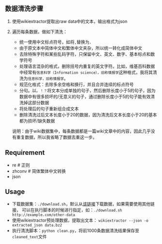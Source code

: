 ## 数据清洗步骤

1. 使用wikiextractor提取出raw data中的文本，输出格式为json

2. 遍历每条数据，做如下清洗：

   - 统一使用中文标点符号，如将`,`替换为`，`
   - 由于原文本中简体中文和繁体中文夹杂，所以统一转化成简体中文
   - 去除特殊字符和某些乱码字符，只保留中文、英文、数字、基本标点和数学符号
   - 处理语言混杂的格式，删除括号内重复的英文字符。比如，维基百科数据中经常有`信息科学（Information science），旧称情报学`这种格式，我将其清洗为`信息科学，旧称情报学`。
   - 规范化格式：去除多余空格和换行，并且合并连续的标点符号
   - 分句。以`。！？`将文本分成单独的句子，然后删除长度小于5的句子，因为数据中有很多损坏的/无意义的句子，通过删除长度小于5的句子能有效清洗掉这部分数据
   - 将处理后的句子重新组合成文本
   - 删除清洗过后文本长度小于20的数据，因为清洗后文本长度小于20的基本都为损坏/缺失数据

   说明：由于wiki数据集中，每条数据都是一篇wiki文章中的内容，因此几乎没有重复数据，所以我省略了数据去重这一步。

## Requirement

- re            # 正则
- zhconv   # 简体繁体中文转换
- json 

## Usage

- 下载数据集：`./download.sh`，默认从[该链接](https://dumps.wikimedia.org/zhwiki/20250201/zhwiki-20250201-pages-articles-multistream1.xml-p1p187712.bz2)下载数据，如果需要使用其他链接， 可以在执行脚本的时候进行指定，如：`./download.sh http://example.com/other-data`
- 使用wikiextractor预处理数据，提取出文本： `wikiextractor --json -o extracted_json data.bz2`
- 执行清洗脚本：`python clean.py`，将前1000条数据清洗结果保存至`cleaned_text`文件
